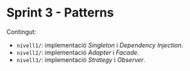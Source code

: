 # Sprint 3 - Patterns  
Contingut:  
- `nivell1/`: implementació _Singleton_ i _Dependency Injection_.  
- `nivell2/`: implementació _Adapter_ i _Facade_.  
- `nivell3/`: implementació _Strategy_ i _Observer_.  